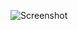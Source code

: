 ![Screenshot](https://raw.githubusercontent.com/Cryakl/Ultimate-RAT-Collection/refs/heads/main/SheetRat/Sheet%20rat%20v2.2/Screenshot.png)

